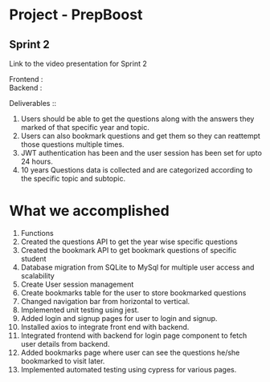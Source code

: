 # Project - PrepBoost

## Sprint 2

Link to the video presentation for Sprint 2

Frontend : 
</br>Backend :  

Deliverables :: 

1. Users should be able to get the questions along with the answers they marked of that specific year and topic.
2. Users can also bookmark questions and get them so they can reattempt those questions multiple times.
3. JWT authentication has been and the user session has been set for upto 24 hours.
4. 10 years Questions data is collected and are categorized according to the specific topic and subtopic. 

# What we accomplished 
1. Functions
2. Created the questions API to get the year wise specific questions
3. Created the bookmark API to get bookmark questions of specific student
4. Database migration from SQLite to MySql for multiple user access and scalability
5. Create User session management
6. Create bookmarks table for the user to store bookmarked questions
7. Changed navigation bar from horizontal to vertical.
8. Implemented unit testing using jest.
9. Added login and signup pages for user to login and signup.
10. Installed axios to integrate front end with backend.
11. Integrated frontend with backend for login page component to fetch user details from backend.
12. Added bookmarks page where user can see the questions he/she bookmarked to visit later.
13. Implemented automated testing using cypress for various pages.
